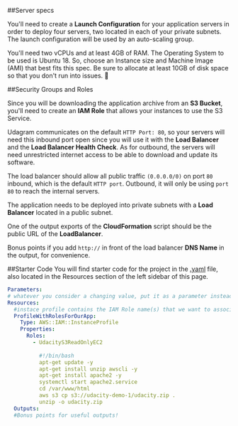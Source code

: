 ##Server specs


You'll need to create a **Launch Configuration** for your application servers in order to deploy four servers, two located in each of your private subnets. The launch configuration will be used by an auto-scaling group.

You'll need two vCPUs and at least 4GB of RAM. The Operating System to be used is Ubuntu 18. So, choose an Instance size and Machine Image (AMI) that best fits this spec. Be sure to allocate at least 10GB of disk space so that you don't run into issues. 

##Security Groups and Roles


Since you will be downloading the application archive from an **S3 Bucket**, you'll need to create an **IAM Role** that allows your instances to use the S3 Service.

Udagram communicates on the default ```HTTP Port: 80```, so your servers will need this inbound port open since you will use it with the **Load Balancer** and the **Load Balancer Health Check**. As for outbound, the servers will need unrestricted internet access to be able to download and update its software.

The load balancer should allow all public traffic ```(0.0.0.0/0)``` on port ```80``` inbound, which is the default ```HTTP port```. Outbound, it will only be using ```port 80``` to reach the internal servers.

The application needs to be deployed into private subnets with a **Load Balancer** located in a public subnet.

One of the output exports of the **CloudFormation** script should be the public URL of the **LoadBalancer**.

Bonus points if you add ```http://``` in front of the load balancer **DNS Name** in the output, for convenience.

##Starter Code
You will find starter code for the project in the [.yaml](https://video.udacity-data.com/topher/2019/July/5d391e8b_final-project-starter/final-project-starter.yml) file, also located in the Resources section of the left sidebar of this page.

```yaml
Parameters:
# whatever you consider a changing value, put it as a parameter instead of hard-coding it into your script
Resources:
  #instace profile contains the IAM Role name(s) that we want to associate to our auto scaling EC2 Servers
  ProfileWithRolesForOurApp:
    Type: AWS::IAM::InstanceProfile
    Properties: 
      Roles:
        - UdacityS3ReadOnlyEC2
  
          #!/bin/bash
          apt-get update -y
          apt-get install unzip awscli -y
          apt-get install apache2 -y
          systemctl start apache2.service
          cd /var/www/html
          aws s3 cp s3://udacity-demo-1/udacity.zip .
          unzip -o udacity.zip
  Outputs: 
  #Bonus points for useful outputs!
```